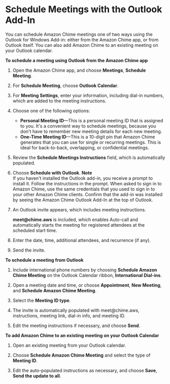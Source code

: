 # Schedule Meetings with the Outlook Add\-In<a name="chime-scheduling-outlook"></a>

You can schedule Amazon Chime meetings one of two ways using the Outlook for Windows Add\-in: either from the Amazon Chime app, or from Outlook itself\. You can also add Amazon Chime to an existing meeting on your Outlook calendar\.

**To schedule a meeting using Outlook from the Amazon Chime app**

1. Open the Amazon Chime app, and choose **Meetings**, **Schedule Meeting**\.

1. For **Schedule Meeting**, choose **Outlook Calendar**\.

1. For **Meeting Settings**, enter your information, including dial\-in numbers, which are added to the meeting instructions\.

1. Choose one of the following options:
   + **Personal Meeting ID**—This is a personal meeting ID that is assigned to you\. It's a convenient way to schedule meetings, because you don't have to remember new meeting details for each new meeting\.
   + **One\-Time Meeting ID**—This is a 10\-digit pin that Amazon Chime generates that you can use for single or recurring meetings\. This is ideal for back\-to\-back, overlapping, or confidential meetings\.

1. Review the **Schedule Meetings Instructions** field, which is automatically populated\.

1. Choose **Schedule with Outlook**\.
**Note**  
If you haven't installed the Outlook add\-in, you receive a prompt to install it\. Follow the instructions in the prompt\. When asked to sign in to Amazon Chime, use the same credentials that you used to sign in to your other Amazon Chime clients\. Confirm that the add\-in was installed by seeing the Amazon Chime Outlook Add\-In at the top of Outlook\.

1. An Outlook invite appears, which includes meeting instructions\.

   **meet@chime\.aws** is included, which enables Auto\-call and automatically starts the meeting for registered attendees at the scheduled start time\.

1. Enter the date, time, additional attendees, and recurrence \(if any\)\.

1. Send the invite\.

**To schedule a meeting from Outlook**

1. Include international phone numbers by choosing **Schedule Amazon Chime Meeting** on the Outlook Calendar ribbon, **International Dial\-ins**\.

1. Open a meeting date and time, or choose **Appointment**, **New Meeting**, and **Schedule Amazon Chime Meeting**\.

1. Select the **Meeting ID type**\.

1. The invite is automatically populated with meet@chime\.aws, instructions, meeting link, dial\-in info, and meeting ID\.

1. Edit the meeting instructions if necessary, and choose **Send**\.

**To add Amazon Chime to an existing meeting on your Outlook Calendar**

1. Open an existing meeting from your Outlook calendar\.

1. Choose **Schedule Amazon Chime Meeting** and select the type of **Meeting ID**\.

1. Edit the auto\-populated instructions as necessary, and choose **Save**, **Send the update to all**\.